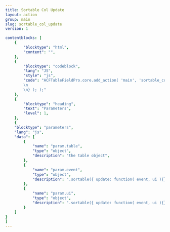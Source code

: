 ```yaml
---
title: Sortable Col Update
layout: action
group: main
slug: sortable_col_update
version: 1

contentblocks: [
	{
		"blocktype": "html",
		"content": "",
	},
	{
		"blocktype": "codeblock",
		"lang": "JS",
		"style": "js",
		"code": "ACFTableFieldPro.core.add_action( 'main', 'sortable_col_update', function( param ) {
		\n
		\n} ); );"
	},
	{
		"blocktype": "heading",
		"text": "Parameters",
		"level": 1,
	},
	{
	"blocktype": "parameters",
	"lang": "js",
	"data": [
		{
			"name": "param.table",
			"type": "object",
			"description": "the table object",
		},
		{
			"name": "param.event",
			"type": "object",
			"description": ".sortable({ update: function( event, ui ){} })",
		},
		{
			"name": "param.ui",
			"type": "object",
			"description": ".sortable({ update: function( event, ui ){} })",
		}
	]
}
]
---
```

